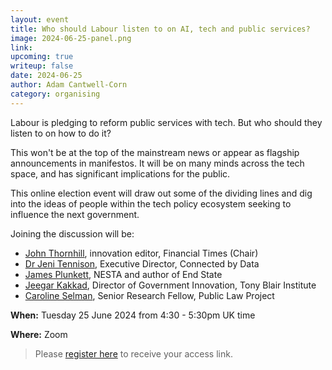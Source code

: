 ```yaml
---
layout: event
title: Who should Labour listen to on AI, tech and public services? 
image: 2024-06-25-panel.png
link: 
upcoming: true
writeup: false
date: 2024-06-25
author: Adam Cantwell-Corn
category: organising
---
```

Labour is pledging to reform public services with tech. But who should they listen to on how to do it?

This won't be at the top of the mainstream news or appear as flagship announcements in manifestos. It will be on many minds across the tech space, and has significant implications for the public. 

<!--more-->
This online election event will draw out some of the dividing lines and dig into the ideas of people within the tech policy ecosystem seeking to influence the next government.

Joining the discussion will be:
* [John Thornhill](https://www.ft.com/john-thornhill), innovation editor, Financial Times (Chair)
* [Dr Jeni Tennison](https://connectedbydata.org/people/jeni-tennison), Executive Director, Connected by Data
* [James Plunkett](https://www.nesta.org.uk/team/james-plunkett/), NESTA and author of End State
* [Jeegar Kakkad](https://www.institute.global/experts/jeegar-kakkad), Director of Government Innovation, Tony Blair Institute 
* [Caroline Selman](https://publiclawproject.org.uk/what-we-do/who-we-are/staff/#custom-collapse-0-7:~:text=Caroline%20Selman%2C%20Senior%20Research%20Fellow), Senior Research Fellow, Public Law Project

**When:** Tuesday 25 June 2024 from 4:30 - 5:30pm UK time

**Where:** Zoom

> Please [register here](https://www.eventbrite.co.uk/e/who-should-labour-listen-to-on-ai-tech-and-public-services-tickets-925234229487) to receive your access link.